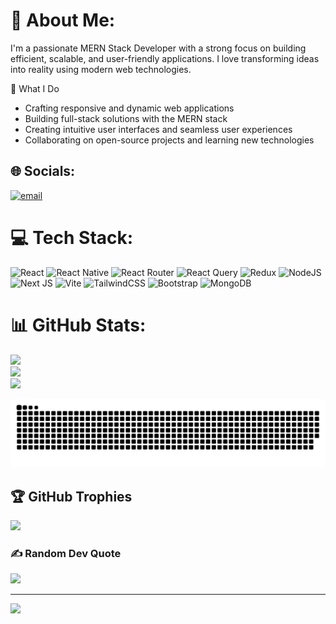 # 💫 About Me:
I'm a passionate MERN Stack Developer with a strong focus on building efficient, scalable, and user-friendly applications. I love transforming ideas into reality using modern web technologies.

🚀 What I Do
 - Crafting responsive and dynamic web applications
 - Building full-stack solutions with the MERN stack
 - Creating intuitive user interfaces and seamless user experiences
 - Collaborating on open-source projects and learning new technologies


## 🌐 Socials:
[![email](https://img.shields.io/badge/Email-D14836?logo=gmail&logoColor=white)](mailto:fshahriyar393@gmail.com) 

# 💻 Tech Stack:
![React](https://img.shields.io/badge/react-%2320232a.svg?style=for-the-badge&logo=react&logoColor=%2361DAFB) ![React Native](https://img.shields.io/badge/react_native-%2320232a.svg?style=for-the-badge&logo=react&logoColor=%2361DAFB) ![React Router](https://img.shields.io/badge/React_Router-CA4245?style=for-the-badge&logo=react-router&logoColor=white) ![React Query](https://img.shields.io/badge/-React%20Query-FF4154?style=for-the-badge&logo=react%20query&logoColor=white) ![Redux](https://img.shields.io/badge/redux-%23593d88.svg?style=for-the-badge&logo=redux&logoColor=white) ![NodeJS](https://img.shields.io/badge/node.js-6DA55F?style=for-the-badge&logo=node.js&logoColor=white) ![Next JS](https://img.shields.io/badge/Next-black?style=for-the-badge&logo=next.js&logoColor=white) ![Vite](https://img.shields.io/badge/vite-%23646CFF.svg?style=for-the-badge&logo=vite&logoColor=white) ![TailwindCSS](https://img.shields.io/badge/tailwindcss-%2338B2AC.svg?style=for-the-badge&logo=tailwind-css&logoColor=white) ![Bootstrap](https://img.shields.io/badge/bootstrap-%238511FA.svg?style=for-the-badge&logo=bootstrap&logoColor=white) ![MongoDB](https://img.shields.io/badge/MongoDB-%234ea94b.svg?style=for-the-badge&logo=mongodb&logoColor=white)
# 📊 GitHub Stats:
![](https://github-readme-stats.vercel.app/api?username=fahimshahriyarmugdho001&theme=dark&hide_border=false&include_all_commits=false&count_private=false)<br/>
![](https://github-readme-streak-stats.herokuapp.com/?user=fahimshahriyarmugdho001&theme=dark&hide_border=false)<br/>
![](https://github-readme-stats.vercel.app/api/top-langs/?username=fahimshahriyarmugdho001&theme=dark&hide_border=false&include_all_commits=false&count_private=false&layout=compact)

<picture>
  <source media="(prefers-color-scheme: dark)" srcset="https://raw.githubusercontent.com/fahimshahriyarmugdho001/fahimshahriyarmugdho001/output/github-snake-dark.svg" />
  <source media="(prefers-color-scheme: light)" srcset="https://raw.githubusercontent.com/fahimshahriyarmugdho001/fahimshahriyarmugdho001/output/github-snake.svg" />
  <img alt="github-snake" src="https://raw.githubusercontent.com/fahimshahriyarmugdho001/fahimshahriyarmugdho001/output/github-snake.svg" />
</picture>

## 🏆 GitHub Trophies
![](https://github-profile-trophy.vercel.app/?username=fahimshahriyarmugdho001&theme=radical&no-frame=false&no-bg=true&margin-w=4)

### ✍️ Random Dev Quote
![](https://quotes-github-readme.vercel.app/api?type=horizontal&theme=radical)

---
[![](https://visitcount.itsvg.in/api?id=fahimshahriyarmugdho001&icon=0&color=0)](https://visitcount.itsvg.in)
